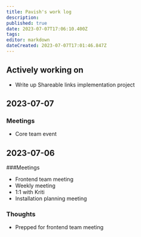 ```yaml
---
title: Pavish's work log
description: 
published: true
date: 2023-07-07T17:06:10.400Z
tags: 
editor: markdown
dateCreated: 2023-07-07T17:01:46.847Z
---
```


## Actively working on
* Write up Shareable links implementation project

## 2023-07-07
### Meetings
* Core team event

## 2023-07-06
###Meetings
* Frontend team meeting
* Weekly meeting
* 1:1 with Kriti
* Installation planning meeting

### Thoughts
* Prepped for frontend team meeting
